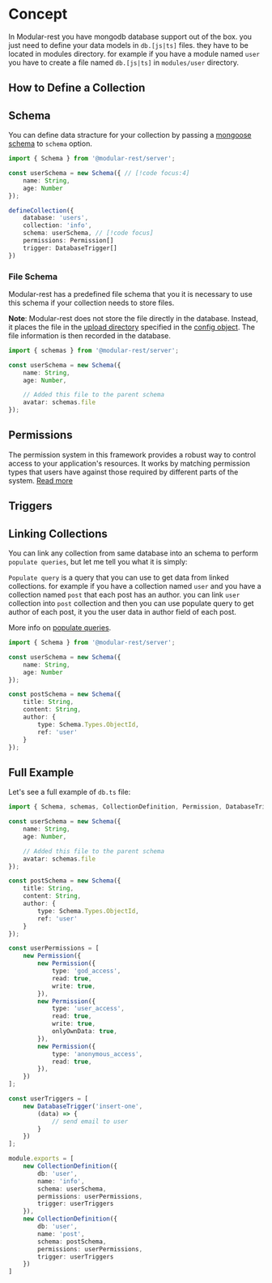 # Concept
In Modular-rest you have mongodb database support out of the box. you just need to define your data models in `db.[js|ts]` files. they have to be located in modules directory. for example if you have a module named `user` you have to create a file named `db.[js|ts]` in `modules/user` directory.


## How to Define a Collection
<!-- @include: @/server-client-ts/generative/functions/defineCollection.md -->


## Schema
You can define data stracture for your collection by passing a [mongoose schema](https://mongoosejs.com/docs/5.x/docs/guide.html) to `schema` option.

```typescript
import { Schema } from '@modular-rest/server';

const userSchema = new Schema({ // [!code focus:4]
	name: String,
	age: Number
});

defineCollection({
	database: 'users',
	collection: 'info',
	schema: userSchema, // [!code focus]
	permissions: Permission[]
	trigger: DatabaseTrigger[]
})
```

### File Schema
Modular-rest has a predefined file schema that you it is necessary to use this schema if your collection needs to store files.

**Note**: Modular-rest does not store the file directly in the database. Instead, it places the file in the [upload directory](/server-client-ts/quick-start.md#modules-and-upload-directory) specified in the [config object](/server-client-ts/quick-start.md#configuration-summary-table). The file information is then recorded in the database.

```typescript
import { schemas } from '@modular-rest/server';

const userSchema = new Schema({
	name: String,
	age: Number,

	// Added this file to the parent schema
	avatar: schemas.file
});
```


## Permissions
The permission system in this framework provides a robust way to control access to your application's resources. It works by matching permission types that users have against those required by different parts of the system. [Read more](/server-client-ts/advanced/permission-and-user-access.md)

<!-- @include: @/server-client-ts/generative/classes/permission.md#example -->

## Triggers
<!-- @include: @/server-client-ts/generative/classes/databaseTrigger.md -->

## Linking Collections
You can link any collection from same database into an schema to perform `populate queries`, but let me tell you what it is simply:

`Populate query` is a query that you can use to get data from linked collections. for example if you have a collection named `user` and you have a collection named `post` that each post has an author. you can link `user` collection into `post` collection and then you can use populate query to get author of each post, it you the user data in author field of each post.

More info on [populate queries](https://mongoosejs.com/docs/5.x/docs/populate.html).

```typescript
import { Schema } from '@modular-rest/server';

const userSchema = new Schema({
	name: String,
	age: Number
});

const postSchema = new Schema({
	title: String,
	content: String,
	author: {
		type: Schema.Types.ObjectId,
		ref: 'user'
	}
});
```

## Full Example
Let's see a full example of `db.ts` file:

```typescript
import { Schema, schemas, CollectionDefinition, Permission, DatabaseTrigger } from '@modular-rest/server';

const userSchema = new Schema({
	name: String,
	age: Number,

	// Added this file to the parent schema
	avatar: schemas.file
});

const postSchema = new Schema({
	title: String,
	content: String,
	author: {
		type: Schema.Types.ObjectId,
		ref: 'user'
	}
});

const userPermissions = [
	new Permission({
		new Permission({
			type: 'god_access',
			read: true,
			write: true,
		}),
		new Permission({
			type: 'user_access',
			read: true,
			write: true,
			onlyOwnData: true,
		}),
		new Permission({
			type: 'anonymous_access',
			read: true,
		}),
	})
];

const userTriggers = [
	new DatabaseTrigger('insert-one',
		(data) => {
			// send email to user
		}
	})
];

module.exports = [
	new CollectionDefinition({
		db: 'user',
		name: 'info',
		schema: userSchema,
		permissions: userPermissions,
		trigger: userTriggers
	}),
	new CollectionDefinition({
		db: 'user',
		name: 'post',
		schema: postSchema,
		permissions: userPermissions,
		trigger: userTriggers
	})
]
```
